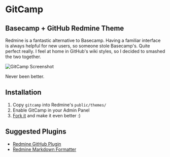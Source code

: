 GitCamp
=======

Basecamp + GitHub Redmine Theme
-------------------------------

Redmine is a fantastic alternative to Basecamp. Having a familiar interface is always helpful for new users, so someone stole Basecamp's. Quite perfect really. I feel at home in GitHub's wiki styles, so I decided to smashed the two together. 

![GitCamp Screenshot](http://github.com/kennethreitz/redmine-gitcamp-theme/raw/master/screenshot.png)

Never been better.

Installation
------------

1. Copy `gitcamp` into Redmine's `public/themes/`
1. Enable GitCamp in your Admin Panel
1. [Fork it](http://github.com/kennethreitz/redmine-gitcamp-theme/fork) and make it even better :)

Suggested Plugins
-----------------
* [Redmine GitHub Plugin](http://github.com/rpanachi/redmine-github-plugin.git)
* [Redmine Markdown Formatter](http://github.com/bitherder/redmine_markdown_formatter)